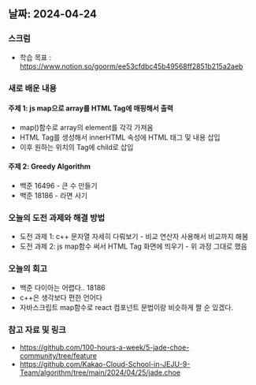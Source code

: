 ## 날짜: 2024-04-24

### 스크럼
- 학습 목표 : https://www.notion.so/goorm/ee53cfdbc45b49568ff2851b215a2aeb

### 새로 배운 내용
#### 주제 1: js map으로 array를 HTML Tag에 매핑해서 출력
- map()함수로 array의 element를 각각 가져옴
- HTML Tag를 생성해서 innerHTML 속성에 HTML 태그 및 내용 삽입
- 이후 원하는 위치의 Tag에 child로 삽입

#### 주제 2: Greedy Algorithm
- 백준 16496 - 큰 수 만들기
- 백준 18186 - 라면 사기

### 오늘의 도전 과제와 해결 방법
- 도전 과제 1: c++ 문자열 자세히 다뤄보기 - 비교 연산자 사용해서 비교까지 해봄
- 도전 과제 2: js map함수 써서 HTML Tag 화면에 띄우기 - 위 과정 그대로 했음

### 오늘의 회고
- 백준 다이아는 어렵다.. 18186
- c++은 생각보다 편한 언어다
- 자바스크립트 map함수로 react 컴포넌트 문법이랑 비슷하게 짤 순 있겠다.

### 참고 자료 및 링크
- https://github.com/100-hours-a-week/5-jade-choe-community/tree/feature
- https://github.com/Kakao-Cloud-School-in-JEJU-9-Team/algorithm/tree/main/2024/04/25/jade.choe
